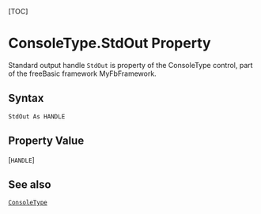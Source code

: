 [TOC]
# ConsoleType.StdOut Property
 Standard output handle
`StdOut` is property of the ConsoleType control, part of the freeBasic framework MyFbFramework.
## Syntax
```freeBasic
StdOut As HANDLE
```
## Property Value
[`HANDLE`]
## See also
[`ConsoleType`](ConsoleType.md)
